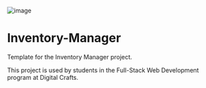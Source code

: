 ![image](https://github.com/PatrickFrankAIU/GradeManagerProject/assets/134087916/b5d814bf-e38f-456f-8f9c-cb5a98fb52fa)

# Inventory-Manager
Template for the Inventory Manager project. 

This project is used by students in the Full-Stack Web Development program at Digital Crafts. 

